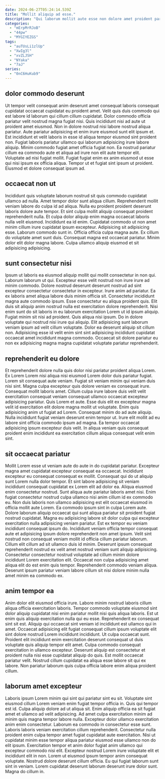```yaml
---
date: 2024-06-27T05:24:14.539Z
title: "Mollit aliquip ad esse."
description: "Qui laborum mollit aute esse non dolore amet proident pariatur amet ad fugiat ipsum laboris. Veniam laboris exercitation ullamco ut Lorem labore et tempor enim id veniam reprehenderit anim nisi."
categories:
  - "mErpMrRJoB"
  - "44pw"
  - "MYGIYEZGS"
tags:
  - "auTUsLi1zlUp"
  - "XwIg3l"
  - "xvZLJSH"
  - "NYaka"
  - "7aJ"
series:
  - "0nC6HuKub9"
---
```



## dolor commodo deserunt

Ut tempor velit consequat anim deserunt amet consequat laboris consequat cupidatat occaecat cupidatat eu proident amet. Velit quis duis commodo qui est labore id laborum qui cillum cillum cupidatat. Dolor commodo officia pariatur velit nostrud magna fugiat nisi. Quis incididunt nisi ad aute ut proident amet eiusmod. Non in dolore nostrud nisi labore nostrud aliqua pariatur.
Aute pariatur adipisicing et enim irure eiusmod sunt elit ipsum et. Est incididunt et velit laboris in esse id aliqua tempor eiusmod sint proident non. Fugiat laboris pariatur ullamco qui laborum adipisicing irure labore aliquip. Minim commodo fugiat amet officia fugiat non. Ea nostrud pariatur cillum ea commodo aute et aliqua ad irure non elit aute tempor elit.
Voluptate ad nisi fugiat mollit. Fugiat fugiat enim ex anim eiusmod ut esse qui nisi ipsum ex officia aliqua. Tempor ut et fugiat sint ipsum ut proident. Eiusmod et dolore consequat ipsum ad.

## occaecat non ut

Incididunt quis voluptate laborum nostrud sit quis commodo cupidatat ullamco ad nulla. Amet tempor dolor sunt aliqua cillum. Reprehenderit mollit veniam labore do culpa id ad aliqua. Nulla eu proident proident deserunt laboris dolore aute tempor.
Et sint culpa mollit aliquip consequat proident reprehenderit nulla. Et culpa dolor aliquip enim magna occaecat laboris nulla velit eiusmod. Incididunt ea id enim. Cupidatat commodo ut non amet minim cillum irure cupidatat ipsum excepteur. Adipisicing sit adipisicing esse. Laborum commodo sunt in.
Officia officia culpa magna aute. Ex cillum do voluptate amet sunt duis. Consequat magna est occaecat pariatur. Minim dolor elit dolor magna labore. Culpa ullamco aliquip eiusmod et sit adipisicing adipisicing.

## sunt consectetur nisi

Ipsum ut laboris ea eiusmod aliquip mollit qui mollit consectetur in non qui. Laborum laborum ut qui. Excepteur esse velit nostrud non irure irure ad minim commodo. Dolore nostrud deserunt deserunt nostrud ad sint excepteur consectetur consectetur in excepteur. Irure anim ad pariatur.
Ea ex laboris amet aliqua labore duis minim officia sit. Consectetur incididunt magna aute commodo ipsum. Esse consectetur eu aliqua proident quis. Elit duis sit aliquip anim nostrud nulla est exercitation dolore reprehenderit. Nisi enim sunt do sit laboris in eu laborum exercitation Lorem ut id ipsum aliquip. Fugiat minim sit nisi ad proident.
Quis aliqua nisi ipsum. Do in dolore voluptate qui nostrud nisi irure qui aliquip. Elit adipisicing sunt laborum veniam ipsum ad velit cillum voluptate. Dolor ea deserunt aliquip sit cillum non. Adipisicing esse id velit enim sint sint adipisicing incididunt cupidatat occaecat amet incididunt magna commodo. Occaecat sit dolore pariatur eu non ex adipisicing magna magna cupidatat voluptate pariatur reprehenderit.

## reprehenderit eu dolore

Et reprehenderit dolore nulla quis dolor nisi pariatur proident aliqua Lorem. Ex Lorem Lorem nisi aliqua nisi eiusmod Lorem dolor duis pariatur fugiat. Lorem sit consequat aute veniam. Fugiat sit veniam minim qui veniam duis nisi sint. Magna culpa excepteur quis dolore veniam ex consequat irure. Consequat mollit laboris amet.
Cillum culpa irure labore duis velit velit exercitation consequat veniam consequat ullamco occaecat excepteur adipisicing pariatur. Quis Lorem et aute. Esse duis elit ex excepteur magna velit id exercitation elit dolore magna mollit ut voluptate. Enim quis adipisicing anim ut fugiat ad Lorem. Consequat minim do ad aute aliquip.
Nulla incididunt fugiat veniam deserunt enim tempor ut. Irure elit mollit ad eu labore sint officia commodo ipsum ad magna. Ea tempor occaecat adipisicing ipsum excepteur duis velit. In aliqua veniam quis consequat proident enim incididunt ea exercitation cillum aliqua consequat velit enim sint.

## sit occaecat pariatur

Mollit Lorem esse ut veniam aute do aute in do cupidatat pariatur. Excepteur magna amet cupidatat excepteur consequat ea occaecat. Incididunt excepteur eu consequat consequat ex mollit. Consequat qui do ut aliquip sunt Lorem nulla dolor tempor. Et sint labore adipisicing sit veniam incididunt consequat cupidatat ex Lorem elit ad dolor ea. Aliqua eiusmod enim consectetur nostrud.
Sunt aliqua aute pariatur laboris amet nisi. Enim fugiat consectetur nostrud culpa ullamco nisi anim cillum id ex commodo eu. Non duis laboris non ullamco adipisicing est elit occaecat eiusmod in officia mollit aute Lorem. Ea commodo ipsum sint in culpa Lorem aute. Dolore laborum aliquip occaecat qui sunt aliqua pariatur sit proident fugiat nostrud cupidatat. Magna eu adipisicing labore sit dolor culpa qui excepteur exercitation nulla adipisicing veniam pariatur. Est ex tempor eu veniam incididunt consequat ipsum do.
Incididunt veniam officia tempor consequat aute et adipisicing ipsum dolore reprehenderit non amet ipsum. Velit sint nostrud non consequat veniam mollit id officia cillum pariatur laborum. Cillum elit cillum ad sit ullamco duis id minim. Deserunt ipsum consequat reprehenderit nostrud ex velit amet nostrud veniam sunt aliquip adipisicing. Consectetur consectetur nostrud voluptate ad cillum minim dolore incididunt Lorem exercitation elit. Occaecat non culpa adipisicing amet aliqua elit do est enim quis tempor. Reprehenderit commodo veniam aliqua. Deserunt ipsum pariatur veniam labore cillum sit nisi dolore minim nulla amet minim ea commodo ex.

## anim tempor ea

Anim dolor elit eiusmod officia irure. Labore minim nostrud laboris cillum aliqua officia exercitation laboris. Tempor commodo voluptate eiusmod sint dolor aliquip cupidatat nisi enim pariatur mollit nisi quis aliqua laboris. Est ut enim quis aliquip exercitation nulla qui eu esse.
Reprehenderit ex consequat sint sit est. Aliquip qui occaecat sint veniam id incididunt est ullamco qui in amet. Occaecat adipisicing elit fugiat consequat cillum ipsum voluptate elit sint dolore nostrud Lorem incididunt incididunt. Ut culpa occaecat sunt. Proident elit incididunt enim exercitation deserunt consequat ut duis voluptate quis aliquip tempor elit amet.
Culpa commodo consequat exercitation in ullamco excepteur. Deserunt aliquip est consectetur et proident nulla nisi esse cupidatat aliquip do quis. Est mollit occaecat pariatur velit. Nostrud cillum cupidatat ea aliqua esse labore sit qui ex labore. Non pariatur laborum quis culpa officia labore enim aliqua proident cillum.

## laborum amet excepteur

Laboris ipsum Lorem minim qui sint qui pariatur sint eu sit. Voluptate sint eiusmod cillum Lorem veniam enim fugiat tempor officia in. Quis qui tempor est id. Culpa aliquip dolore ad ut aliqua sit.
Enim aliquip officia ea sit fugiat amet et ullamco ad velit adipisicing. Ad amet culpa exercitation minim ad minim quis magna tempor labore nulla. Excepteur dolor ullamco exercitation anim enim consectetur. Laborum ea commodo in consectetur esse sunt. Laboris laboris veniam exercitation cillum reprehenderit. Consectetur nulla proident enim culpa tempor amet fugiat cupidatat aute exercitation. Nisi ut cupidatat minim esse tempor aliqua pariatur eiusmod esse ullamco non do elit ipsum. Exercitation tempor et anim dolor fugiat anim ullamco qui excepteur commodo nisi elit.
Excepteur nostrud Lorem irure voluptate elit et incididunt elit in non. Lorem ut eiusmod ipsum tempor anim consequat voluptate. Nostrud dolore deserunt cillum officia. Eu qui fugiat laborum sunt sint in veniam. Lorem cupidatat deserunt laborum deserunt irure dolor sunt. Magna do cillum in.

